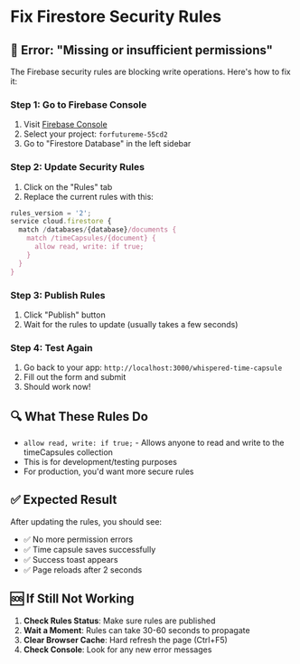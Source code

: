 # Fix Firestore Security Rules

## 🚨 Error: "Missing or insufficient permissions"

The Firebase security rules are blocking write operations. Here's how to fix it:

### Step 1: Go to Firebase Console
1. Visit [Firebase Console](https://console.firebase.google.com/)
2. Select your project: `forfutureme-55cd2`
3. Go to "Firestore Database" in the left sidebar

### Step 2: Update Security Rules
1. Click on the "Rules" tab
2. Replace the current rules with this:

```javascript
rules_version = '2';
service cloud.firestore {
  match /databases/{database}/documents {
    match /timeCapsules/{document} {
      allow read, write: if true;
    }
  }
}
```

### Step 3: Publish Rules
1. Click "Publish" button
2. Wait for the rules to update (usually takes a few seconds)

### Step 4: Test Again
1. Go back to your app: `http://localhost:3000/whispered-time-capsule`
2. Fill out the form and submit
3. Should work now!

## 🔍 What These Rules Do

- `allow read, write: if true;` - Allows anyone to read and write to the timeCapsules collection
- This is for development/testing purposes
- For production, you'd want more secure rules

## ✅ Expected Result

After updating the rules, you should see:
- ✅ No more permission errors
- ✅ Time capsule saves successfully
- ✅ Success toast appears
- ✅ Page reloads after 2 seconds

## 🆘 If Still Not Working

1. **Check Rules Status**: Make sure rules are published
2. **Wait a Moment**: Rules can take 30-60 seconds to propagate
3. **Clear Browser Cache**: Hard refresh the page (Ctrl+F5)
4. **Check Console**: Look for any new error messages 